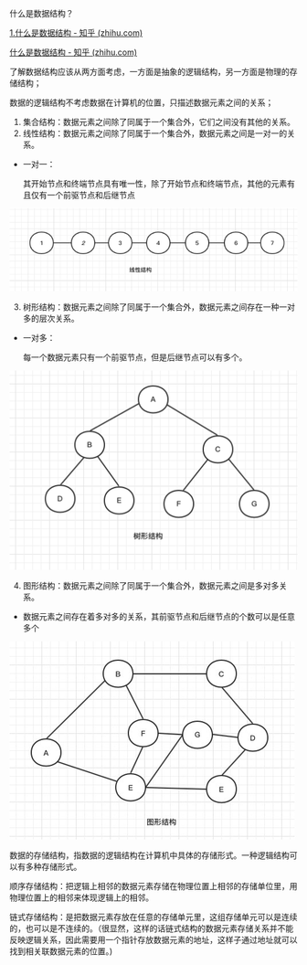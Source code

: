 什么是数据结构？

[1.什么是数据结构 - 知乎 (zhihu.com)](https://zhuanlan.zhihu.com/p/147831571)

[什么是数据结构 - 知乎 (zhihu.com)](https://zhuanlan.zhihu.com/p/108368771)

了解数据结构应该从两方面考虑，一方面是抽象的逻辑结构，另一方面是物理的存储结构；



数据的逻辑结构不考虑数据在计算机的位置，只描述数据元素之间的关系；

1. 集合结构：数据元素之间除了同属于一个集合外，它们之间没有其他的关系。
2. 线性结构：数据元素之间除了同属于一个集合外，数据元素之间是一对一的关系。

- 一对一：

  其开始节点和终端节点具有唯一性，除了开始节点和终端节点，其他的元素有且仅有一个前驱节点和后继节点

![1680849746349](什么是数据结构.assets/1680849746349.png)

3. 树形结构：数据元素之间除了同属于一个集合外，数据元素之间存在一种一对多的层次关系。

- 一对多：

  每一个数据元素只有一个前驱节点，但是后继节点可以有多个。

![1680849834031](什么是数据结构.assets/1680849834031.png)

4. 图形结构：数据元素之间除了同属于一个集合外，数据元素之间是多对多关系。

- 数据元素之间存在着多对多的关系，其前驱节点和后继节点的个数可以是任意多个

![1680849989571](什么是数据结构.assets/1680849989571.png)

数据的存储结构，指数据的逻辑结构在计算机中具体的存储形式。一种逻辑结构可以有多种存储形式。

顺序存储结构：把逻辑上相邻的数据元素存储在物理位置上相邻的存储单位里，用物理位置上的相邻来体现逻辑上的相邻。

链式存储结构：是把数据元素存放在任意的存储单元里，这组存储单元可以是连续的，也可以是不连续的。（很显然，这样的话链式结构的数据元素存储关系并不能反映逻辑关系，因此需要用一个指针存放数据元素的地址，这样子通过地址就可以找到相关联数据元素的位置。)





















